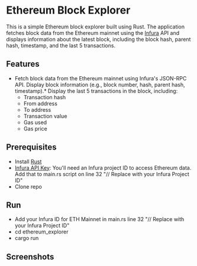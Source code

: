 # Ethereum Block Explorer
This is a simple Ethereum block explorer built using Rust. The application fetches block data from the Ethereum mainnet using the [Infura](https://infura.io/) API and displays information about the latest block, including the block hash, parent hash, timestamp, and the last 5 transactions.

## Features
* Fetch block data from the Ethereum mainnet using Infura's JSON-RPC API.
  Display block information (e.g., block number, hash, parent hash, timestamp).* Display the last 5 transactions in the block, including:
  - Transaction hash
  - From address
  - To address
  - Transaction value
  - Gas used
  - Gas price

## Prerequisites
* Install [Rust](https://www.rust-lang.org/)
* [Infura API Key](https://infura.io/): You'll need an Infura project ID to access Ethereum data. Add that to main.rs script on line 32 "// Replace with your Infura Project ID"
* Clone repo

## Run
* Add your Infura ID for ETH Mainnet in main.rs line 32 "// Replace with your Infura Project ID"
* cd ethereum_explorer
* cargo run

## Screenshots
